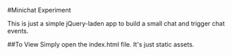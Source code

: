 #Minichat Experiment

This is just a simple jQuery-laden app to build a small chat and trigger chat events.

##To View
Simply open the index.html file. It's just static assets.
